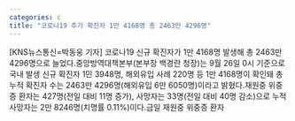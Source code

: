 ```yaml
---
categories: c
title: "코로나19 추가 확진자 1만 4168명 총 2463만 4296명"
---
```

[KNS뉴스통신=박동웅 기자] 코로나19 신규 확진자가 1만 4168명 발생해 총 2463만 4296명으로 늘었다.중앙방역대책본부(본부장 백경란 청장)는 9월 26일 0시 기준으로 국내 발생 신규 확진자 1민 3948명, 해외유입 사례 220명 등 1만 4168명이 확인돼 총 누적 확진자 수는 2463만 4296명(해외유입 6만 6050명)이라고 밝혔다.재원중 위중증 환자는 427명(전일 대비 11명 증가), 사망자는 33명(전일 대비 40명 감소)으로 누적 사망자는 2만 8246명(치명률 0.11%)이다.금일 재원중 위중증 환자